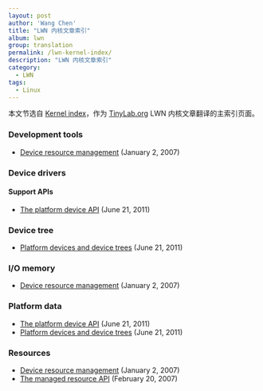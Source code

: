 ```yaml
---
layout: post
author: 'Wang Chen'
title: "LWN 内核文章索引"
album: lwn
group: translation
permalink: /lwn-kernel-index/
description: "LWN 内核文章索引"
category:
  - LWN
tags:
  - Linux
---
```


本文节选自 [Kernel index](https://lwn.net/Kernel/Index/)，作为 [TinyLab.org][1] LWN 内核文章翻译的主索引页面。

### Development tools

- [Device resource management](/lwn-215996-device-resource-management) (January 2, 2007)

### Device drivers

#### Support APIs

- [The platform device API](/lwn-448499-platform-device-api) (June 21, 2011)

### Device tree

- [Platform devices and device trees](/lwn-448502-platform-devices-and-device-trees) (June 21, 2011)

### I/O memory

- [Device resource management](/lwn-215996-device-resource-management) (January 2, 2007)

### Platform data

- [The platform device API](/lwn-448499-platform-device-api) (June 21, 2011)
- [Platform devices and device trees](/lwn-448502-platform-devices-and-device-trees) (June 21, 2011)

### Resources

- [Device resource management](/lwn-215996-device-resource-management) (January 2, 2007)
- [The managed resource API](/lwn-222860-the-managed-resource-api) (February 20, 2007)

[1]: http://tinylab.org
